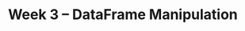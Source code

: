 ---
    title: Week 3 – DataFrame Manipulation
    weekNumber: 3
    days:
      - date: 2021-4-11
        events:
          "**LEC 7**{: .label .label-lecture } [Grouping and Pivoting](resources/lectures/lec07/lec07.html)":
            "[Ch. 5.1-5.2](https://notes.dsc80.com/content/05/introduction.html)"
                
          "**Lab 2**{: .label .label-lab } **[Pandas (due 4/11)](https://github.com/dsc-courses/dsc80-2022-sp/blob/main/labs/02-pandas/lab.ipynb)**":
      - date: 2021-4-13
        events:
          "**LEC 8**{: .label .label-lecture } [Pivoting, Simpson's Paradox, and Concatenation](resources/lectures/lec08/lec08.html)":
            "[Ch. 5.3](https://notes.dsc80.com/content/05/appending-data.html)"
                
          "**DIS 3**{: .label .label-disc } **[Hypothesis Testing, Combining Data (due 4/16)](https://github.com/dsc-courses/dsc80-2022-sp/tree/main/discussions/03-hyp-testing-combining-df)**":
      - date: 2021-4-14
        events:
          "**PROJ 1**{: .label .label-proj } **[Gradebook (due 4/14)](https://github.com/dsc-courses/dsc80-2022-sp/blob/main/projects/01-gradebook/project.ipynb)** ([partners](https://docs.google.com/spreadsheets/d/1PMtGpd4U6rYBn6Ut6eHQzSo4PdBwluU-ppx87ROy_N8/edit#gid=0)) ([🎥](https://www.youtube.com/watch?v=Os-BT0FTzVg))":
      - date: 2021-4-15
        events:
          "**LEC 9**{: .label .label-lecture } More Combining Data":
            "[Ch. 5.4](https://notes.dsc80.com/content/05/joining-data.html)"
                
---